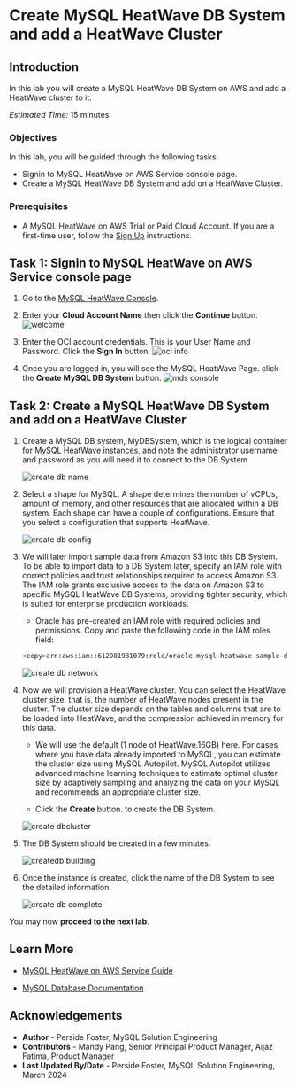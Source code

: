 # Create MySQL HeatWave DB System  and add a HeatWave Cluster

## Introduction

In this lab you will create a MySQL HeatWave DB System on AWS and add a HeatWave cluster to it.

_Estimated Time:_ 15 minutes

### Objectives

In this lab, you will be guided through the following tasks:

- Signin to MySQL HeatWave on AWS Service console page.
- Create a MySQL HeatWave DB System and add on a HeatWave Cluster.

### Prerequisites

- A MySQL HeatWave on AWS Trial or Paid Cloud Account. If you are a first-time user, follow the  [Sign Up](https://dev.mysql.com/doc/heatwave-aws/en/heatwave-aws-sign-procedure.html) instructions.

## Task 1: Signin to MySQL HeatWave on AWS Service console page

1. Go to the [MySQL HeatWave Console](https://cloud.mysql.com).

2. Enter your **Cloud Account Name** then click the **Continue** button.
    ![welcome](./images/welcome.png "welcome")

3. Enter the OCI account credentials. This is your User Name and Password.  Click the **Sign In** button.
    ![oci info](./images/oci-info.png "oci info")

4. Once you are logged in, you will see the MySQL HeatWave Page. click the **Create MySQL DB System** button.
    ![mds console](./images/mds-console.png "mds console")

## Task 2: Create a MySQL HeatWave DB System and add on a HeatWave Cluster

1. Create a MySQL DB system, MyDBSystem, which is the logical container for MySQL HeatWave instances, and note the administrator username and password as you will need it to connect to the DB System

    ![create db name](./images/create-db-name.png "create db name")

2. Select a shape for MySQL. A shape determines the number of vCPUs, amount of memory, and other resources that are allocated within a DB system. Each shape can have a couple of configurations. Ensure that you select a configuration that supports HeatWave.

    ![create db config](./images/create-db-config.png "create db config")

3. We will later import sample data from Amazon S3 into this DB System. To be able to import data to a DB System later, specify an IAM role with correct policies and trust relationships required to access Amazon S3. The IAM role grants exclusive access to the data on Amazon S3 to specific MySQL HeatWave DB Systems, providing tighter security, which is suited for enterprise production workloads.

    - Oracle has pre-created an IAM role with required policies and permissions. Copy and paste the following code in the IAM roles field:

    ```bash
    <copy>arn:aws:iam::612981981079:role/oracle-mysql-heatwave-sample-data-role</copy>
    ```

    ![create db network](./images/create-db-network.png "create db network")

4. Now we will provision a HeatWave cluster. You can select the HeatWave cluster size, that is, the number of HeatWave nodes present in the cluster. The cluster size depends on the tables and columns that are to be loaded into HeatWave, and the compression achieved in memory for this data.

    - We will use the default (1 node of HeatWave.16GB) here. For cases where you have data already imported to MySQL, you can estimate the cluster size using MySQL Autopilot. MySQL Autopilot utilizes advanced machine learning techniques to estimate optimal cluster size by adaptively sampling and analyzing the data on your MySQL and recommends an appropriate cluster size.

    - Click the **Create** button. to create the DB System.

    ![create dbcluster](./images/create-db-cluster.png "create dbcluster")

5. The DB System should be created in a few minutes.

    ![createdb building](./images/create-db-building.png "createdb building")

6. Once the instance is created, click the name of the DB System to see the detailed information.

    ![create db complete](./images/create-db-complete.png "create db complete")

You may now **proceed to the next lab**.

## Learn More

- [MySQL HeatWave on AWS Service Guide](https://dev.mysql.com/doc/heatwave-aws/en/)

- [MySQL Database Documentation](https://dev.mysql.com/)


## Acknowledgements

- **Author** - Perside Foster, MySQL Solution Engineering
- **Contributors** - Mandy Pang, Senior Principal Product Manager, Aijaz Fatima, Product Manager
- **Last Updated By/Date** - Perside Foster, MySQL Solution Engineering, March 2024